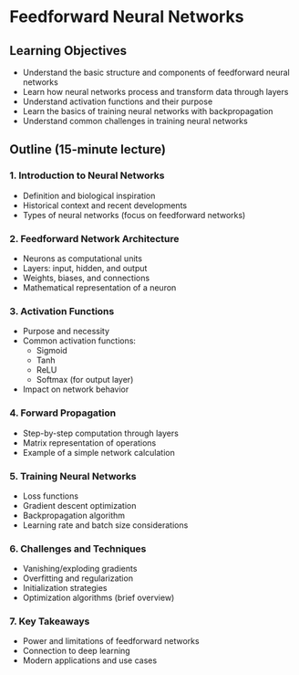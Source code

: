 # Feedforward Neural Networks

## Learning Objectives
- Understand the basic structure and components of feedforward neural networks
- Learn how neural networks process and transform data through layers
- Understand activation functions and their purpose
- Learn the basics of training neural networks with backpropagation
- Understand common challenges in training neural networks

## Outline (15-minute lecture)

### 1. Introduction to Neural Networks
- Definition and biological inspiration
- Historical context and recent developments
- Types of neural networks (focus on feedforward networks)

### 2. Feedforward Network Architecture
- Neurons as computational units
- Layers: input, hidden, and output
- Weights, biases, and connections
- Mathematical representation of a neuron

### 3. Activation Functions
- Purpose and necessity
- Common activation functions:
  - Sigmoid
  - Tanh
  - ReLU
  - Softmax (for output layer)
- Impact on network behavior

### 4. Forward Propagation
- Step-by-step computation through layers
- Matrix representation of operations
- Example of a simple network calculation

### 5. Training Neural Networks
- Loss functions
- Gradient descent optimization
- Backpropagation algorithm
- Learning rate and batch size considerations

### 6. Challenges and Techniques
- Vanishing/exploding gradients
- Overfitting and regularization
- Initialization strategies
- Optimization algorithms (brief overview)

### 7. Key Takeaways
- Power and limitations of feedforward networks
- Connection to deep learning
- Modern applications and use cases
